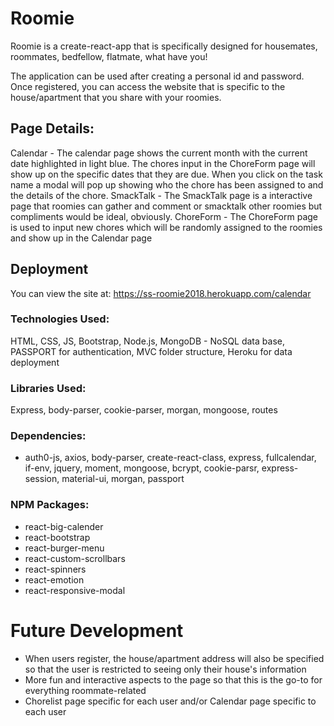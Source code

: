 # Roomie

Roomie is a create-react-app that is specifically designed for housemates, roommates, bedfellow, flatmate, what have you! 

The application can be used after creating a personal id and password. Once registered, you can access the website that is specific to the house/apartment that you share with your roomies. 

## Page Details: 

Calendar - The calendar page shows the current month with the current date highlighted in light blue. The chores input in the ChoreForm page will show up on the specific dates that they are due. When you click on the task name a modal will pop up showing who the chore has been assigned to and the details of the chore. 
SmackTalk - The SmackTalk page is a interactive page that roomies can gather and comment or smacktalk other roomies but compliments would be ideal, obviously. 
ChoreForm - The ChoreForm page is used to input new chores which will be randomly assigned to the roomies and show up in the Calendar page

## Deployment

You can view the site at: https://ss-roomie2018.herokuapp.com/calendar

### Technologies Used:

HTML, CSS, JS, Bootstrap, Node.js, MongoDB - NoSQL data base, PASSPORT for authentication, MVC folder structure, Heroku for data deployment

### Libraries Used: 
Express, body-parser, cookie-parser, morgan, mongoose, routes

### Dependencies:
* auth0-js, axios, body-parser, create-react-class, express, fullcalendar, if-env, jquery, moment, mongoose, bcrypt, cookie-parsr, express-session, material-ui, morgan, passport
    
### NPM Packages:
* react-big-calender
* react-bootstrap
* react-burger-menu
* react-custom-scrollbars
* react-spinners
* react-emotion
* react-responsive-modal


# Future Development

* When users register, the house/apartment address will also be specified so that the user is restricted to seeing only their house's information
* More fun and interactive aspects to the page so that this is the go-to for everything roommate-related 
* Chorelist page specific for each user and/or Calendar page specific to each user

